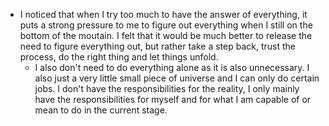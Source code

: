 - I noticed that when I try too much to have the answer of everything, it puts a strong pressure to me to figure out everything when I still on the bottom of the moutain. I felt that it would be much better to release the need to figure everything out, but rather take a step back, trust the process, do the right thing and let things unfold.
    - I also don't need to do everything alone as it is also unnecessary. I also just a very little small piece of universe and I can only do certain jobs. I don't have the responsibilities for the reality, I only mainly have the responsibilities for myself and for what I am capable of or mean to do in the current stage.

